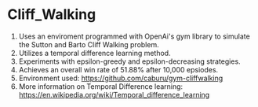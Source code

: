 # Cliff_Walking
1. Uses an enviroment programmed with OpenAi's gym library to simulate the Sutton and Barto Cliff Walking problem.
2. Utilizes a temporal difference learning method. 
3. Experiments with epsilon-greedy and epsilon-decreasing strategies.
4. Achieves an overall win rate of 51.88% after 10,000 epsiodes.
5. Environment used: https://github.com/caburu/gym-cliffwalking
6. More information on Temporal Difference learning: https://en.wikipedia.org/wiki/Temporal_difference_learning
